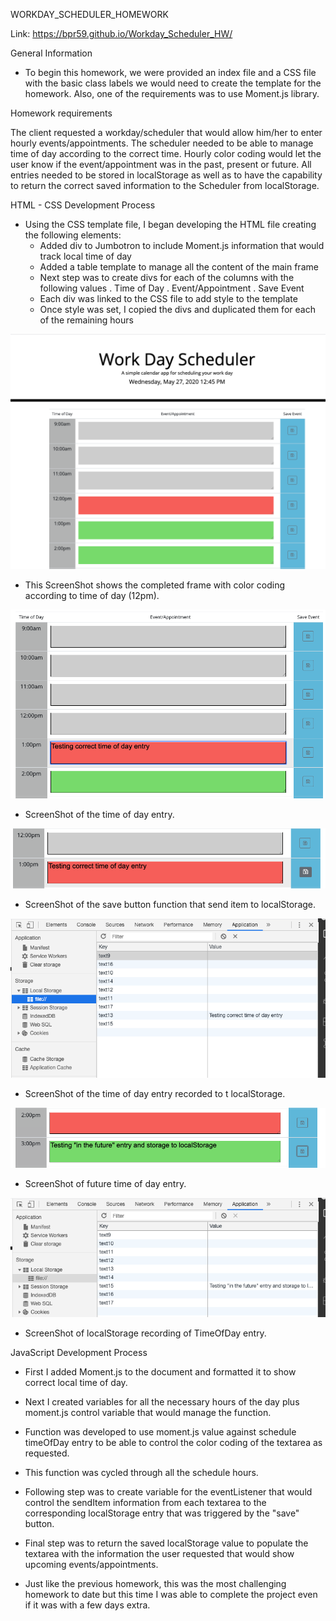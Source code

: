WORKDAY_SCHEDULER_HOMEWORK

Link: https://bpr59.github.io/Workday_Scheduler_HW/

General Information

* To begin this homework, we were provided an index file and a CSS file with the basic class labels we would need to create
the template for the homework. Also, one of the requirements was to use Moment.js library.


Homework requirements

The client requested a workday/scheduler that would allow him/her to enter hourly events/appointments. The scheduler needed to be able to manage time of day according to the correct time. Hourly color coding would let the user know if the 
event/appointment was in the past, present or future. All entries needed to be stored in localStorage as well as to have the capability to return the correct saved information to the Scheduler from localStorage.

HTML - CSS Development Process

* Using the CSS template file, I began developing the HTML file creating the following elements:
    - Added div to Jumbotron to include Moment.js information that would track local time of day
    - Added a table template to manage all the content of the main frame
    - Next step was to create divs for each of the columns with the following values
         . Time of Day
         . Event/Appointment
         . Save Event
    - Each div was linked to the CSS file to add style to the template
    - Once style was set, I copied the divs and duplicated them for each of the remaining hours

<img src = "assets/Scheduler_ScreenShot_1.png">

* This ScreenShot shows the completed frame with color coding according to time of day (12pm).

<img src = "assets/Testing_timeofday_entry.png">

* ScreenShot of the time of day entry.

<img src = "assets/ScreenShot_SaveButtonActivation.png">

* ScreenShot of the save button function that send item to localStorage.

<img src = "assets/ScreenShot_TimeOfDay_LocalStorage.png">

* ScreenShot of the time of day entry recorded to t localStorage.

<img src = "assets/InTheFuture_TimeOfDay_entry.png">

* ScreenShot of future time of day entry.

<img src = "assets/LocalStorage_TimeOfDay_entry.png">

* ScreenShot of localStorage recording of TimeOfDay entry.

JavaScript Development Process

* First I added Moment.js to the document and formatted it to show correct local time of day.
* Next I created variables for all the necessary hours of the day plus moment.js control variable that would manage the function.
* Function was developed to use moment.js value against schedule timeOfDay entry to be able to control the color coding of the textarea as requested.
* This function was cycled through all the schedule hours.
* Following step was to create variable for the eventListener that would control the sendItem information from each textarea to the corresponding localStorage entry that was triggered by the "save" button.
* Final step was to return the saved localStorage value to populate the textarea with the information the user requested that would show upcoming events/appointments.

* Just like the previous homework, this was the most challenging homework to date but this time I was able to complete the project even if it was with a few days extra. 


